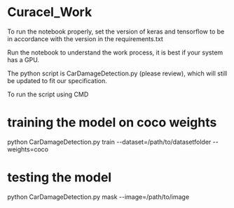 # Curacel_Work

To run the notebook properly, set the version of keras and tensorflow to be in accordance with the version in the requirements.txt

Run the notebook to understand the work process, it is best if your system has a GPU.

The python script is CarDamageDetection.py (please review), which will still be updated to fit our specification.

To run the script using CMD
 
 # training the model on coco weights
 python CarDamageDetection.py train --dataset=/path/to/datasetfolder --weights=coco

# testing the model
python CarDamageDetection.py mask --image=/path/to/image
